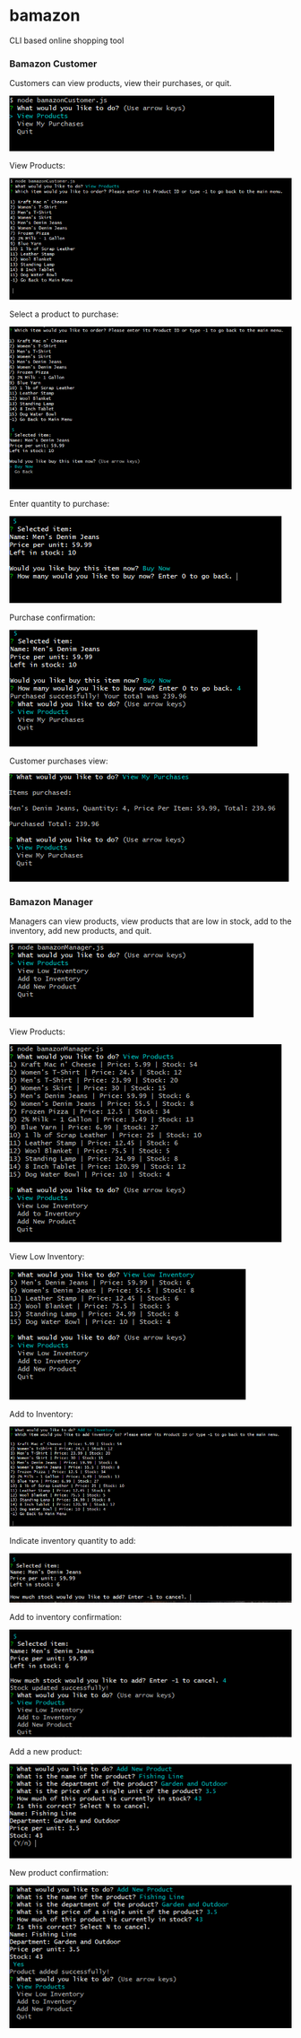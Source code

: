# bamazon
CLI based online shopping tool

### Bamazon Customer

Customers can view products, view their purchases, or quit.

![bamazonCustomerStart](images/bamazonCustomerStart.PNG)

View Products:

![bamazonCustomerViewProducts](images/bamazonCustomerViewProducts.PNG)

Select a product to purchase:

![bamazonCustomerBuyProductConfirm](images/bamazonCustomerBuyProductConfirm.PNG)

Enter quantity to purchase:

![bamazonCustomerBuyProductQuantity](images/bamazonCustomerBuyProductQuantity.PNG)

Purchase confirmation:

![bamazonCustomerPurchaseConfirmation](images/bamazonCustomerPurchaseConfirmation.PNG)

Customer purchases view:

![bamazonCustomerViewPurchases](images/bamazonCustomerViewPurchases.PNG)

### Bamazon Manager

Managers can view products, view products that are low in stock, add to the inventory, add new products, and quit.

![bamazonManagerStart](images/bamazonManagerStart.PNG)

View Products:

![bamazonManagerViewProducts](images/bamazonManagerViewProducts.PNG)

View Low Inventory:

![bamazonManagerViewLowStock](images/bamazonManagerViewLowStock.PNG)

Add to Inventory:

![bamazonManagerAddToStock](images/bamazonManagerAddToStock.PNG)

Indicate inventory quantity to add:

![bamazonManagerAddQuantity](images/bamazonManagerAddQuantity.PNG)

Add to inventory confirmation:

![bamazonManagerAddQuantityConfirmation](images/bamazonManagerAddQuantityConfirmation.PNG)

Add a new product:

![bamazonManagerAddProduct](images/bamazonManagerAddProduct.PNG)

New product confirmation:

![bamazonManagerAddProductConfirmation](./images/bamazonManagerAddProductConfirmation.PNG)
